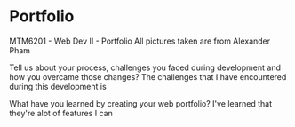 # Portfolio
MTM6201 - Web Dev II - Portfolio
All pictures taken are from Alexander Pham

Tell us about your process, challenges you faced during development and how you overcame those changes? 
The challenges that I have encountered during this development is 

What have you learned by creating your web portfolio?
I've learned that they're alot of features I can 